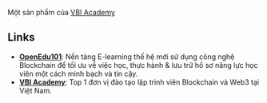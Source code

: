 Một sản phẩm của [VBI Academy](https://vbiacademy.edu.vn/)

## Links
- **[OpenEdu101](https://openedu101.com/)**: Nền tảng E-learning thế hệ mới sử dụng công nghệ Blockchain để tối ưu về việc học, thực hành & lưu trữ hồ sơ năng lực học viên một cách minh bạch và tin cậy.
- **[VBI Academy](https://vbiacademy.edu.vn/)**: Top 1 đơn vị đào tạo lập trình viên Blockchain và Web3 tại Việt Nam.
